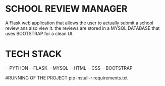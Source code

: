 # SCHOOL REVIEW MANAGER

A Flask web application that allows the user to actually submit a school review ans also view it.
the reviews are stored in a MYSQL DATABASE that uses BOOTSTRAP for a clean UI.


# TECH STACK
--PYTHON
--FLASK
--MYSQL
--HTML
--CSS
--BOOTSTRAP


#RUNNING OF THE PROJECT
pip install-r requirements.txt